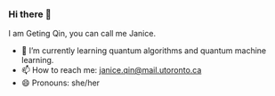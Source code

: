 ### Hi there 👋
I am Geting Qin, you can call me Janice.
- 🌱 I’m currently learning quantum algorithms and quantum machine learning.
- 📫 How to reach me: janice.qin@mail.utoronto.ca
- 😄 Pronouns: she/her
